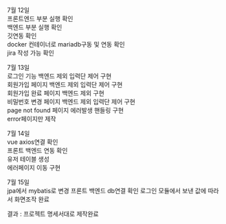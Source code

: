 7월 12일<br>
프론트엔드 부분 실행 확인<br>
백엔드 부분 실행 확인<br>
깃연동 확인<br>
docker 컨테이너로 mariadb구동 및 연동 확인<br>
jira 작성 가능 확인<br>

7월 13일<br>
로그인 기능 백엔드 제외 입력단 제어 구현<br>
회원가입 페이지 백엔드 제외 입력단 제어 구현<br>
회원가입 완료 페이지 백엔드 제외 구현<br>
비밀번호 변경 페이지 백엔드 제외 입력단 제어 구현<br>
page not found 페이지 에러발생 핸들링 구현<br>
error페이지만 제작<br>

7월 14일<br>
vue axios연결 확인<br>
프론트 백엔드 연동 확인<br>
유저 테이블 생성<br>
에러페이지 이동 구현<br>

7월 15일<br>
jpa에서 mybatis로 변경
프론트 백엔드 db연결 확인
로그인 모듈에서 보낸 값에 따라서 화면조작 완료

결과 : 프로젝트 명세서대로 제작완료





